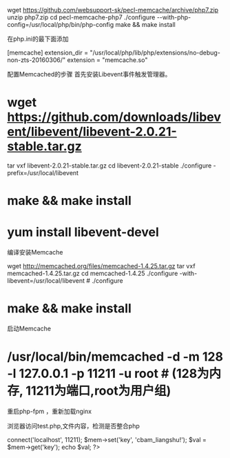 wget https://github.com/websupport-sk/pecl-memcache/archive/php7.zip 
unzip php7.zip 
cd  pecl-memcache-php7
./configure --with-php-config=/usr/local/php/bin/php-config
make && make install

在php.ini的最下面添加

[memcache]
extension_dir = "/usr/local/php/lib/php/extensions/no-debug-non-zts-20160306/"
extension = "memcache.so"

配置Memcached的步骤 
首先安装Libevent事件触发管理器。

# wget https://github.com/downloads/libevent/libevent/libevent-2.0.21-stable.tar.gz
tar vxf libevent-2.0.21-stable.tar.gz
cd libevent-2.0.21-stable
./configure -prefix=/usr/local/libevent
# make && make install
# yum install libevent-devel

编译安装Memcache

wget http://memcached.org/files/memcached-1.4.25.tar.gz
tar vxf memcached-1.4.25.tar.gz
cd memcached-1.4.25
./configure -with-libevent=/usr/local/libevent   # ./configure
# make && make install

启动Memcache

# /usr/local/bin/memcached -d -m 128 -l 127.0.0.1 -p 11211 -u root   # (128为内存, 11211为端口,root为用户组)

重启php-fpm ，重新加载nginx

浏览器访问test.php,文件内容，检测是否整合php

<?php
    $mem = new memcache;
    $mem->connect('localhost', 11211);
    $mem->set('key', 'cbam_liangshu!');
    $val = $mem->get('key');
    echo $val;
?>